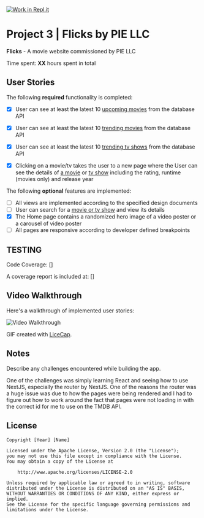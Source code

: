 [![Work in Repl.it](https://classroom.github.com/assets/work-in-replit-14baed9a392b3a25080506f3b7b6d57f295ec2978f6f33ec97e36a161684cbe9.svg)](https://classroom.github.com/online_ide?assignment_repo_id=4513775&assignment_repo_type=AssignmentRepo)
# Project 3 | **Flicks** by PIE LLC

**Flicks** - A movie website commissioned by PIE LLC

Time spent: **XX** hours spent in total

## User Stories

The following **required** functionality is completed:

- [x] User can see at least the latest 10 [upcoming movies](https://developers.themoviedb.org/3/movies/get-upcoming) from the database API
- [x] User can see at least the latest 10 [trending movies](https://developers.themoviedb.org/3/trending/get-trending) from the database API
- [x] User can see at least the latest 10 [trending tv shows](https://developers.themoviedb.org/3/trending/get-trending) from the database API

- [x] Clicking on a movie/tv takes the user to a new page where the User can see the details of [a movie](https://developers.themoviedb.org/3/movies/get-movie-details) or [tv show](https://developers.themoviedb.org/3/tv/get-tv-details) including the rating, runtime (movies only) and release year

The following **optional** features are implemented:
- [ ] All views are implemented according to the specified design documents
- [ ] User can search for a [movie or tv show](https://developers.themoviedb.org/3/search/multi-search) and view its details
- [x] The Home page contains a randomized hero image of a video poster or a carousel of video poster
- [ ] All pages are responsive according to developer defined breakpoints

## TESTING

Code Coverage: []

A coverage report is included at: []

## Video Walkthrough

Here's a walkthrough of implemented user stories:

<img src='https://github.com/notabela-org/project-3-flicks-by-pie-GarlandQ/blob/main/movieapp.gif' title='Video Walkthrough' alt='Video Walkthrough' />

GIF created with [LiceCap](http://www.cockos.com/licecap/).

## Notes

Describe any challenges encountered while building the app.

One of the challenges was simply learning React and seeing how to use NextJS, especially the router by NextJS. One of the reasons 
the router was a huge issue was due to how the pages were being rendered and I had to figure out how to work around the fact that
pages were not loading in with the correct id for me to use on the TMDB API.

## License

    Copyright [Year] [Name]

    Licensed under the Apache License, Version 2.0 (the "License");
    you may not use this file except in compliance with the License.
    You may obtain a copy of the License at

        http://www.apache.org/licenses/LICENSE-2.0

    Unless required by applicable law or agreed to in writing, software
    distributed under the License is distributed on an "AS IS" BASIS,
    WITHOUT WARRANTIES OR CONDITIONS OF ANY KIND, either express or implied.
    See the License for the specific language governing permissions and
    limitations under the License.
